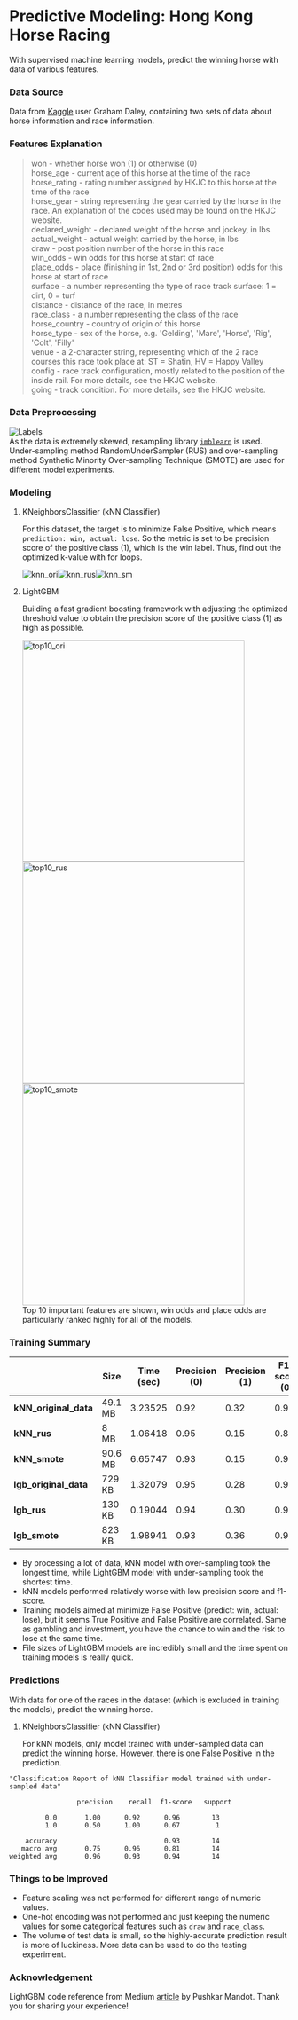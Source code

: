 # Predictive Modeling: Hong Kong Horse Racing
With supervised machine learning models, predict the winning horse with data of various features. 

### Data Source
Data from [Kaggle](https://www.kaggle.com/gdaley/hkracing) user Graham Daley, containing two sets of data about horse information and race information. 

### Features Explanation
> won - whether horse won (1) or otherwise (0)<br/>
horse_age - current age of this horse at the time of the race<br/>
horse_rating - rating number assigned by HKJC to this horse at the time of the race<br/>
horse_gear - string representing the gear carried by the horse in the race. An explanation of the codes used may be found on the HKJC website.<br/>
declared_weight - declared weight of the horse and jockey, in lbs<br/>
actual_weight - actual weight carried by the horse, in lbs<br/>
draw - post position number of the horse in this race<br/>
win_odds - win odds for this horse at start of race<br/>
place_odds - place (finishing in 1st, 2nd or 3rd position) odds for this horse at start of race<br/>
surface - a number representing the type of race track surface: 1 = dirt, 0 = turf<br/>
distance - distance of the race, in metres<br/>
race_class - a number representing the class of the race<br/>
horse_country - country of origin of this horse<br/>
horse_type - sex of the horse, e.g. 'Gelding', 'Mare', 'Horse', 'Rig', 'Colt', 'Filly'<br/>
venue - a 2-character string, representing which of the 2 race courses this race took place at: ST = Shatin, HV = Happy Valley<br/>
config - race track configuration, mostly related to the position of the inside rail. For more details, see the HKJC website.<br/>
going - track condition. For more details, see the HKJC website.<br/>

### Data Preprocessing
![Labels](/images/labels.png)<br/>
As the data is extremely skewed, resampling library [`imblearn`](https://imbalanced-learn.readthedocs.io/en/stable/index.html) is used. Under-sampling method RandomUnderSampler (RUS) and over-sampling method Synthetic Minority Over-sampling Technique (SMOTE) are used for different model experiments. 

### Modeling
1. KNeighborsClassifier (kNN Classifier)
   
   For this dataset, the target is to minimize False Positive, which means `prediction: win, actual: lose`. So the metric is set to be precision score of the positive class (1), which is the win label. Thus, find out the optimized k-value with for loops. 
   
   ![knn_ori](/images/knn_ori.png)![knn_rus](/images/knn_rus.png)![knn_sm](/images/knn_sm.png)

2. LightGBM
   
   Building a fast gradient boosting framework with adjusting the optimized threshold value to obtain the precision score of the positive class (1) as high as possible. 
   
   <img src="/images/lightgbm_ori.png" alt="top10_ori" width=400>
   <img src="/images/lightgbm_rus.png" alt="top10_rus" width=400>
   <img src="/images/lightgbm_smote.png" alt="top10_smote" width=400><br/>
   Top 10 important features are shown, win odds and place odds are particularly ranked highly for all of the models. 

### Training Summary

|  |Size|	Time (sec) | Precision (0) | Precision (1) | F1-score (0) | F1-score (1) | True Positive | False Positive|
|---|---|-------------|---------------|---------------|--------------|--------------|---------------|---------------|
|**kNN_original_data**|49.1 MB	|3.23525|	0.92	|0.32	|0.96|	0.02|	13|28|
|**kNN_rus**|	8 MB|	1.06418|	0.95|	0.15	|0.81	|0.24	|752|	4222|
|**kNN_smote**|	90.6 MB|	6.65747|	0.93|	0.15|	0.90|	0.20	|328	|1808|
|**lgb_original_data**|	729 KB|	1.32079|	0.95|	0.28|	0.93|	0.33|	493	|1287|
|**lgb_rus**|	130 KB|	0.19044|	0.94|	0.30|	0.93	|0.32|	429	|1020|
|**lgb_smote**|823 KB|	1.98941	|0.93	|0.36|	0.95|	0.15|	113	|204|

* By processing a lot of data, kNN model with over-sampling took the longest time, while LightGBM model with under-sampling took the shortest time. 
* kNN models performed relatively worse with low precision score and f1-score. 
* Training models aimed at minimize False Positive (predict: win, actual: lose), but it seems True Positive and False Positive are correlated. Same as gambling and investment, you have the chance to win and the risk to lose at the same time.
* File sizes of LightGBM models are incredibly small and the time spent on training models is really quick. 

### Predictions
With data for one of the races in the dataset (which is excluded in training the models), predict the winning horse. 

1. KNeighborsClassifier (kNN Classifier)

   For kNN models, only model trained with under-sampled data can predict the winning horse. However, there is one False Positive in the prediction. 
   
```
"Classification Report of kNN Classifier model trained with under-sampled data"

                 precision    recall  f1-score   support

         0.0       1.00      0.92      0.96        13
         1.0       0.50      1.00      0.67         1

    accuracy                           0.93        14
   macro avg       0.75      0.96      0.81        14
weighted avg       0.96      0.93      0.94        14
```

### Things to be Improved
* Feature scaling was not performed for different range of numeric values. 
* One-hot encoding was not performed and just keeping the numeric values for some categorical features such as `draw` and `race_class`. 
* The volume of test data is small, so the highly-accurate prediction result is more of luckiness. More data can be used to do the testing experiment. 

### Acknowledgement
LightGBM code reference from Medium [article](https://medium.com/@pushkarmandot/https-medium-com-pushkarmandot-what-is-lightgbm-how-to-implement-it-how-to-fine-tune-the-parameters-60347819b7fc) by Pushkar Mandot. Thank you for sharing your experience! 
